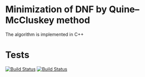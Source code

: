 # Minimization of DNF by Quine–McCluskey method
 The algorithm is implemented in C++
 # Tests
 [![Build Status](https://travis-ci.org/CatInCosmicSpace/Quine-McCluskey-simplifier.svg?branch=master)](https://travis-ci.org/CatInCosmicSpace/Quine-McCluskey-simplifier) [![Build Status](https://ci.appveyor.com/api/projects/status/github/catincosmicspace/Quine-McCluskey-simplifier?branch=master&svg=true)](https://ci.appveyor.com/project/CatInCosmicSpace/quine-mccluskey-simplifier)
